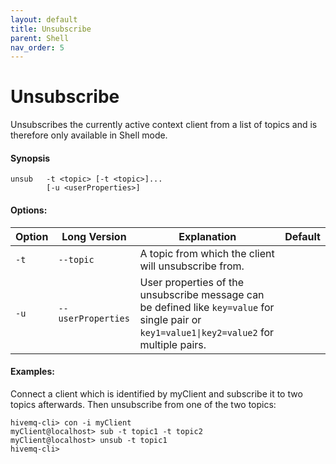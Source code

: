 ```yaml
---
layout: default
title: Unsubscribe
parent: Shell
nav_order: 5
---
```


# Unsubscribe

Unsubscribes the currently active context client from a list of topics
and is therefore only available in Shell mode.

#### Synopsis

```
unsub   -t <topic> [-t <topic>]...
        [-u <userProperties>]
```

#### Options:


|Option |Long Version | Explanation | Default |
| ------- | -------------- | ------------------------- | -------- |
| ``-t``   | ``--topic``| A topic from which the client will unsubscribe from. |
| ``-u``| ``--userProperties`` | User properties of the unsubscribe message can be defined like  ``key=value`` for single pair or ``key1=value1\|key2=value2`` for multiple pairs. |


#### Examples:

Connect a client which is identified by myClient and subscribe it to two topics afterwards.
Then unsubscribe from one of the two topics:

```
hivemq-cli> con -i myClient
myClient@localhost> sub -t topic1 -t topic2
myClient@localhost> unsub -t topic1
hivemq-cli>
```